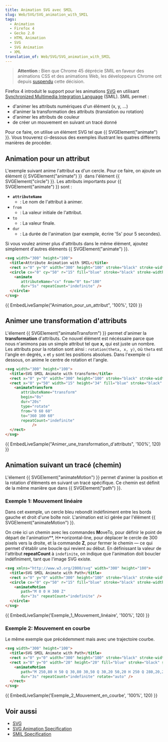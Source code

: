 ```yaml
---
title: Animation SVG avec SMIL
slug: Web/SVG/SVG_animation_with_SMIL
tags:
  - Animation
  - Firefox 4
  - Gecko 2.0
  - HTML Animation
  - SVG
  - SVG Animation
  - XML
translation_of: Web/SVG/SVG_animation_with_SMIL
---
```

> **Attention :** Bien que Chrome 45 déprécie SMIL en faveur des animations CSS et des animations Web, les développeurs Chrome ont depuis [suspendu](https://groups.google.com/a/chromium.org/d/msg/blink-dev/5o0yiO440LM/YGEJBsjUAwAJ) cette décision.

Firefox 4 introduit le support pour les animations [SVG](/fr/SVG "en/SVG") en utilisant [Synchronized Multimedia Integration Language](http://www.w3.org/TR/REC-smil) (SMIL). SMIL permet :

- d'animer les attributs numériques d'un élément (x, y, ...)
- d'animer la transformation des attributs (translation ou rotation)
- d'animer les attributs de couleur
- de créer un mouvement en suivant un tracé donné

Pour ce faire, on utilise un élément SVG tel que {{ SVGElement("animate") }}. Vous trouverez ci-dessous des exemples illustrant les quatres différents manières de procéder.

## Animation pour un attribut

L'exemple suivant anime l'attribut **`cx`** d'un cercle. Pour ce faire, on ajoute un élément {{ SVGElement("animate") }}  dans l'élément {{ SVGElement("circle") }}. Les attributs importants pour {{ SVGElement("animate") }} sont :

- **`attributeName`**
  - : Le nom de l'attribut à animer.
- `from`
  - : La valeur initiale de l'attribut.
- `to`
  - : La valeur finale.
- `dur`
  - : La durée de l'animation (par exemple, écrire '5s' pour 5 secondes).

Si vous voulez animer plus d'attributs dans le même élément, ajoutez simplement d'autres éléments {{ SVGElement("animate") }}.

```html
<svg width="300" height="100">
  <title>Attribute Animation with SMIL</title>
  <rect x="0" y="0" width="300" height="100" stroke="black" stroke-width="1" />
  <circle cx="0" cy="50" r="15" fill="blue" stroke="black" stroke-width="1">
    <animate
       attributeName="cx" from="0" to="100"
       dur="5s" repeatCount="indefinite" />
  </circle>
</svg>
```

{{ EmbedLiveSample("Animation_pour_un_attribut", '100%', 120) }}

## Animer une transformation d'attributs

L'élement {{ SVGElement("animateTransform") }} permet d'animer la **transformation** d'attributs. Ce nouvel élément est nécéssaire parce que nous n'animons pas un simple attribut tel que **x,** qui est juste un nombre.
Les attributs pour la rotation sont ainsi : `rotation(theta, x, y)`, où `theta` est l'angle en degrés, `x` et `y` sont les positions absolues.
Dans l'exemple ci dessous, on anime le centre de rotation et l'angle.

```html
<svg width="300" height="100">
  <title>SVG SMIL Animate with transform</title>
  <rect x="0" y="0" width="300" height="100" stroke="black" stroke-width="1" />
  <rect x="0" y="50" width="15" height="34" fill="blue" stroke="black" stroke-width="1">
    <animateTransform
       attributeName="transform"
       begin="0s"
       dur="20s"
       type="rotate"
       from="0 60 60"
       to="360 100 60"
       repeatCount="indefinite"
			/>
  </rect>
</svg>
```

{{ EmbedLiveSample("Animer_une_transformation_d'attributs", '100%', 120) }}

## Animation suivant un tracé (chemin)

L'élement {{ SVGElement("animateMotion") }} permet d'animer la position et la rotation d'éléments en suivant un tracé spécifique. Ce chemin est définit de la même manière que dans {{ SVGElement("path") }}.

### Exemple 1: Mouvement linéaire

Dans cet exemple, un cercle bleu rebondit indéfiniment entre les bords gauche et droit d'une boîte noir. L'animation est ici gérée par l'élément {{ SVGElement("animateMotion") }}.

On crée ici un chemin avec les commandes **M**oveTo, pour définir le point de départ de l'animation**, H**orizontal-line, pour déplacer le cercle de 300 pixels vers la droite, et la commande **Z**, pour fermer le chemin — ce qui permet d'établir une boucle qui revient au début. En définissant la valeur de l'attribut **repeatCount** à `indefinite`, on indique que l'animation doit boucler indéfiniment, tant que l'image SVG existe.

```html
<svg xmlns="http://www.w3.org/2000/svg" width="300" height="100">
  <title>SVG SMIL Animate with Path</title>
  <rect x="0" y="0" width="300" height="100" stroke="black" stroke-width="1" />
  <circle cx="0" cy="50" r="15" fill="blue" stroke="black" stroke-width="1">
    <animateMotion
       path="M 0 0 H 300 Z"
       dur="3s" repeatCount="indefinite" />
  </circle>
</svg>
```

{{ EmbedLiveSample('Exemple_1_Mouvement_linéaire', '100%', 120) }}

### Exemple 2: Mouvement en courbe

Le même exemple que précédemment mais avec une trajectoire courbe.

```html
<svg width="300" height="100">
  <title>SVG SMIL Animate with Path</title>
  <rect x="0" y="0" width="300" height="100" stroke="black" stroke-width="1" />
  <rect x="0" y="0" width="20" height="20" fill="blue" stroke="black" stroke-width="1">
    <animateMotion
       path="M 250,80 H 50 Q 30,80 30,50 Q 30,20 50,20 H 250 Q 280,20,280,50 Q 280,80,250,80Z"
       dur="3s" repeatCount="indefinite" rotate="auto" />
  </rect>
</svg>
```

{{ EmbedLiveSample('Exemple_2_Mouvement_en_courbe', '100%', 120) }}

## Voir aussi

- [SVG](/fr/SVG "en/SVG")
- [SVG Animation Specification](http://www.w3.org/TR/SVG/animate.html)
- [SMIL Specification](http://www.w3.org/TR/REC-smil)
